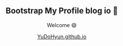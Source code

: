 <div align="center">
<h2>Bootstrap My Profile blog io 💪</h2>

Welcome 😄

[YuDoHyun.github.io](https://yudohyun.github.io)
</div>
